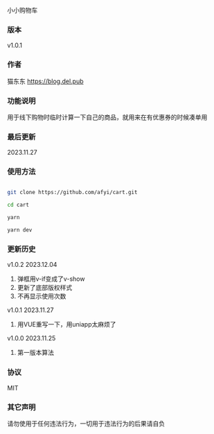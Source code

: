 小小购物车

### 版本
v1.0.1 

### 作者
猫东东 <https://blog.del.pub>

### 功能说明
用于线下购物时临时计算一下自己的商品，就用来在有优惠券的时候凑单用

### 最后更新 

2023.11.27

### 使用方法

```bash

git clone https://github.com/afyi/cart.git

cd cart

yarn

yarn dev 

```

### 更新历史

v1.0.2 2023.12.04

1. 弹框用v-if变成了v-show
2. 更新了底部版权样式
3. 不再显示使用次数

v1.0.1 2023.11.27

1. 用VUE重写一下，用uniapp太麻烦了

v1.0.0 2023.11.25

1. 第一版本算法

### 协议
MIT

### 其它声明
请勿使用于任何违法行为，一切用于违法行为的后果请自负